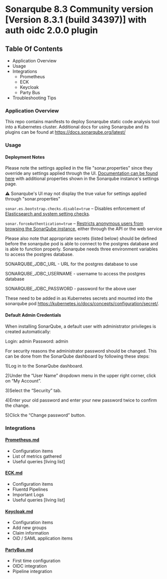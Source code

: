 # Sonarqube 8.3 Community version [Version 8.3.1 (build 34397)] with auth oidc 2.0.0 plugin

## Table Of Contents

- Application Overview
- Usage
- Integrations
    - Prometheus
    - ECK
    - Keycloak
    - Party Bus
- Troubleshooting Tips

### Application Overview

This repo contains manifests to deploy Sonarqube static code analysis tool into a Kubernetes cluster.
Additional docs for using Sonarqube and its plugins can be found at <https://docs.sonarqube.org/latest/>


### Usage

#### Deployment Notes

Please note the settings applied in the file "sonar.properties" since they override any settings applied through the UI. [Documentation can be found here](https://docs.sonarqube.org/latest/setup/operate-cluster/#header-8) with additional properties shown in the Sonarqube instance's settings page.

:warning: Sonarqube's UI may not display the true value for settings applied through "sonar.properties"

`sonar.es.bootstrap.checks.disable=true` – Disables enforcement of [Elasticsearch and system setting checks](https://www.elastic.co/guide/en/elasticsearch/reference/current/bootstrap-checks.html).

`sonar.forceAuthentication=true` – [Restricts anonymous users from browsing the SonarQube instance](https://docs.sonarqube.org/latest/instance-administration/security/), either through the API or the web service

Please also note that appropriate secrets (listed below) should be defined before the sonarqube pod is able to connect to the postgres database and is able to function properly.
Sonarqube needs three environment variables to access the postgres database.

SONARQUBE_JDBC_URL - URL for the postgres database to use

SONARQUBE_JDBC_USERNAME - username to access the postgres database

SONARQUBE_JDBC_PASSWORD - password for the above user

These need to be added in as Kubernetes secrets and mounted into the sonarqube pod <https://kubernetes.io/docs/concepts/configuration/secret/>.



#### Default Admin Credentials

When installing SonarQube, a default user with administrator privileges is created automatically:

Login: admin
Password: admin

For security reasons the administrator password should be changed. This can be done from the SonarQube dashboard by following these steps:

1)Log in to the SonarQube dashboard.

2)Under the “User Name” dropdown menu in the upper right corner, click on “My Account”.

3)Select the “Security” tab.

4)Enter your old password and enter your new password twice to confirm the change.

5)Click the “Change password” button.


### Integrations

#### [Prometheus.md](Prometheus.md)
- Configuration items 
- List of metrics gathered
- Useful queries [living list]

#### [ECK.md](ECK.md)
- Configuration items
- Fluentd Pipelines
- Important Logs
- Useful queries [living list]

#### [Keycloak.md](Keycloak.md)
- Configuration items
- Add new groups
- Claim information
- OiD / SAML application items

#### [PartyBus.md](PartyBus.md)
- First time configuration
- OIDC integration
- Pipeline integration
